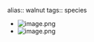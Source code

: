 alias:: walnut
tags:: species

- ![image.png](https://peach-geographical-bat-397.mypinata.cloud/ipfs/QmQdeBWsPGSL1XrHm1yU5hjzuFDASnPTqL1xefYuEMcLrm)
- ![image.png](https://peach-geographical-bat-397.mypinata.cloud/ipfs/QmYde8jHC8STRuAeEzkeND6YmcEDGT76feZxgYGSjPevYj)
